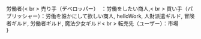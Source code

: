 ﻿労働者{< br >
    売り手（デベロッパー）　：労働をしたい商人,< br >
    買い手（パブリッシャー）：労働を誰かにして欲しい商人, helloWork, 人財派遣ギルド, 冒険者ギルド, 労働者ギルド, 魔法少女ギルド< br >
    転売先（ユーザー）：市場<br>
    }
